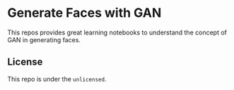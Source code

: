 # Generate Faces with GAN
This repos provides great learning notebooks to understand the concept of GAN in generating faces.

## License
This repo is under the `unlicensed`.
